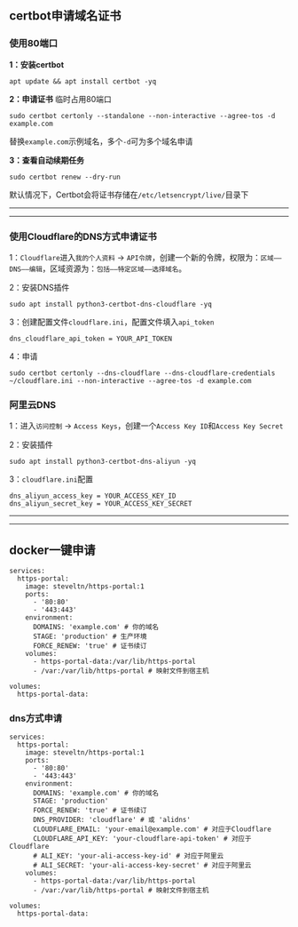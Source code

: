 ## certbot申请域名证书

### 使用80端口
**1：安装certbot**
```
apt update && apt install certbot -yq
```
**2：申请证书**
临时占用80端口
```
sudo certbot certonly --standalone --non-interactive --agree-tos -d example.com
```
替换`example.com`示例域名，多个`-d`可为多个域名申请

**3：查看自动续期任务**
```
sudo certbot renew --dry-run
```
默认情况下，Certbot会将证书存储在`/etc/letsencrypt/live/`目录下

---
---

### 使用Cloudflare的DNS方式申请证书

1：`Cloudflare`进入`我的个人资料` -> `API令牌`，创建一个新的令牌，权限为：`区域——DNS——编辑`，区域资源为：`包括——特定区域——选择域名`。

2：安装DNS插件
```
sudo apt install python3-certbot-dns-cloudflare -yq
```
3：创建配置文件`cloudflare.ini`，配置文件填入`api_token`
```
dns_cloudflare_api_token = YOUR_API_TOKEN
```

4：申请
```
sudo certbot certonly --dns-cloudflare --dns-cloudflare-credentials ~/cloudflare.ini --non-interactive --agree-tos -d example.com
```

### 阿里云DNS

1：进入`访问控制` -> `Access Keys`，创建一个`Access Key ID`和`Access Key Secret`

2：安装插件
```
sudo apt install python3-certbot-dns-aliyun -yq
```
3：`cloudflare.ini`配置
```
dns_aliyun_access_key = YOUR_ACCESS_KEY_ID
dns_aliyun_secret_key = YOUR_ACCESS_KEY_SECRET
```


---
---

## docker一键申请

```
services:
  https-portal:
    image: steveltn/https-portal:1
    ports:
      - '80:80'
      - '443:443'
    environment:
      DOMAINS: 'example.com' # 你的域名
      STAGE: 'production' # 生产环境
      FORCE_RENEW: 'true' # 证书续订
    volumes:
      - https-portal-data:/var/lib/https-portal
      - /var:/var/lib/https-portal # 映射文件到宿主机

volumes:
  https-portal-data:
```


### dns方式申请

```
services:
  https-portal:
    image: steveltn/https-portal:1
    ports:
      - '80:80'
      - '443:443'
    environment:
      DOMAINS: 'example.com' # 你的域名
      STAGE: 'production'
      FORCE_RENEW: 'true' # 证书续订
      DNS_PROVIDER: 'cloudflare' # 或 'alidns'
      CLOUDFLARE_EMAIL: 'your-email@example.com' # 对应于Cloudflare
      CLOUDFLARE_API_KEY: 'your-cloudflare-api-token' # 对应于Cloudflare
      # ALI_KEY: 'your-ali-access-key-id' # 对应于阿里云
      # ALI_SECRET: 'your-ali-access-key-secret' # 对应于阿里云
    volumes:
      - https-portal-data:/var/lib/https-portal
      - /var:/var/lib/https-portal # 映射文件到宿主机

volumes:
  https-portal-data:
```
